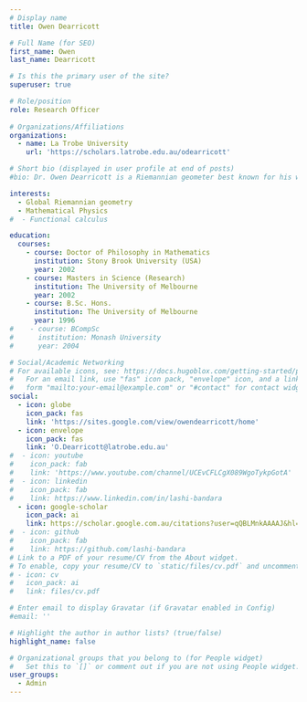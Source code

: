 ```yaml
---
# Display name
title: Owen Dearricott 

# Full Name (for SEO)
first_name: Owen
last_name: Dearricott

# Is this the primary user of the site?
superuser: true

# Role/position
role: Research Officer 
 
# Organizations/Affiliations
organizations:
  - name: La Trobe University
    url: 'https://scholars.latrobe.edu.au/odearricott'

# Short bio (displayed in user profile at end of posts)
#bio: Dr. Owen Dearricott is a Riemannian geometer best known for his work in constructing metrics of positive sectional curvature on manifolds in dimension seven. He has also made contributions to the study of isoparametric hypersurfaces in spheres in connection with his work on n-Sasakian manifolds and found new inhomogeneous Einstein manifolds through Quaternion-Sasakian reduction.  More recently he has constructed several ASD Einstein spaces.

interests:
  - Global Riemannian geometry
  - Mathematical Physics
#  - Functional calculus

education:
  courses:
    - course: Doctor of Philosophy in Mathematics
      institution: Stony Brook University (USA)
      year: 2002
    - course: Masters in Science (Research)
      institution: The University of Melbourne
      year: 2002
    - course: B.Sc. Hons.
      institution: The University of Melbourne
      year: 1996
#    - course: BCompSc
#      institution: Monash University
#      year: 2004

# Social/Academic Networking
# For available icons, see: https://docs.hugoblox.com/getting-started/page-builder/#icons
#   For an email link, use "fas" icon pack, "envelope" icon, and a link in the
#   form "mailto:your-email@example.com" or "#contact" for contact widget.
social:
  - icon: globe
    icon_pack: fas
    link: 'https://sites.google.com/view/owendearricott/home'
  - icon: envelope
    icon_pack: fas
    link: 'O.Dearricott@latrobe.edu.au'
#  - icon: youtube
#    icon_pack: fab
#    link: 'https://www.youtube.com/channel/UCEvCFLCgX089WgoTykpGotA'
#  - icon: linkedin
#    icon_pack: fab
#    link: https://www.linkedin.com/in/lashi-bandara
  - icon: google-scholar
    icon_pack: ai
    link: https://scholar.google.com.au/citations?user=qQBLMnkAAAAJ&hl=en
#  - icon: github
#    icon_pack: fab
#    link: https://github.com/lashi-bandara
# Link to a PDF of your resume/CV from the About widget.
# To enable, copy your resume/CV to `static/files/cv.pdf` and uncomment the lines below.
# - icon: cv
#   icon_pack: ai
#   link: files/cv.pdf

# Enter email to display Gravatar (if Gravatar enabled in Config)
#email: ''

# Highlight the author in author lists? (true/false)
highlight_name: false

# Organizational groups that you belong to (for People widget)
#   Set this to `[]` or comment out if you are not using People widget.
user_groups:
  - Admin
---
```

